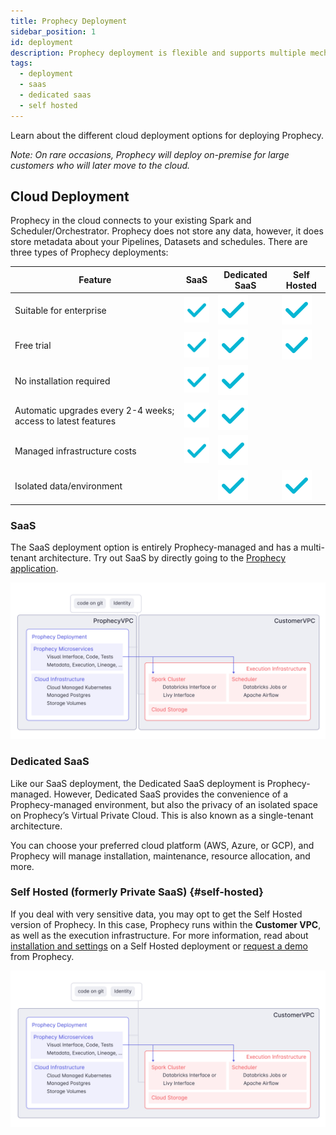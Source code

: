 ```yaml
---
title: Prophecy Deployment
sidebar_position: 1
id: deployment
description: Prophecy deployment is flexible and supports multiple mechanisms
tags:
  - deployment
  - saas
  - dedicated saas
  - self hosted
---
```


Learn about the different cloud deployment options for deploying Prophecy.

_Note: On rare occasions, Prophecy will deploy on-premise for large customers who will later move to the cloud._

## Cloud Deployment

Prophecy in the cloud connects to your existing Spark and Scheduler/Orchestrator. Prophecy does not store any data, however, it does store metadata about your Pipelines, Datasets and schedules. There are three types of Prophecy deployments:

| Feature                                                       | SaaS                     | Dedicated SaaS           | Self Hosted              |
| ------------------------------------------------------------- | ------------------------ | ------------------------ | ------------------------ |
| Suitable for enterprise                                       | ![Tick](../img/tick.svg) | ![Tick](../img/tick.svg) | ![Tick](../img/tick.svg) |
| Free trial                                                    | ![Tick](../img/tick.svg) | ![Tick](../img/tick.svg) | ![Tick](../img/tick.svg) |
| No installation required                                      | ![Tick](../img/tick.svg) | ![Tick](../img/tick.svg) |                          |
| Automatic upgrades every 2-4 weeks; access to latest features | ![Tick](../img/tick.svg) | ![Tick](../img/tick.svg) |                          |
| Managed infrastructure costs                                  | ![Tick](../img/tick.svg) | ![Tick](../img/tick.svg) |                          |
| Isolated data/environment                                     |                          | ![Tick](../img/tick.svg) | ![Tick](../img/tick.svg) |

### SaaS

The SaaS deployment option is entirely Prophecy-managed and has a multi-tenant architecture. Try out SaaS by directly going to the [Prophecy application](https://app.prophecy.io/).

![VPC Architecture](img/arch_separate_vpc.png)

### Dedicated SaaS

Like our SaaS deployment, the Dedicated SaaS deployment is Prophecy-managed. However, Dedicated SaaS provides the convenience of a Prophecy-managed environment, but also the privacy of an isolated space on Prophecy’s Virtual Private Cloud. This is also known as a single-tenant architecture.

You can choose your preferred cloud platform (AWS, Azure, or GCP), and Prophecy will manage installation, maintenance, resource allocation, and more.

### Self Hosted (formerly Private SaaS) {#self-hosted}

If you deal with very sensitive data, you may opt to get the Self Hosted version of Prophecy. In this case, Prophecy runs within the **Customer VPC**, as well as the execution infrastructure. For more information, read about [installation and settings](docs/architecture/self-hosted/self-hosted.md) on a Self Hosted deployment or [request a demo](https://www.prophecy.io/request-a-demo) from Prophecy.

![Customer VPC Architecture](img/arch_customervpc.png)
